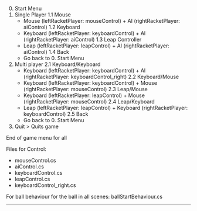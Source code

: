 0. Start Menu
  1. Single Player
    1.1 Mouse
      - Mouse (leftRacketPlayer: mouseControl) + AI (rightRacketPlayer: aiControl)
    1.2 Keyboard
      - Keyboard (leftRacketPlayer: keyboardControl) + AI (rightRacketPlayer: aiControl)
    1.3 Leap Controller
      - Leap (leftRacketPlayer: leapControl) + AI (rightRacketPlayer: aiControl)
    1.4 Back
      - Go back to 0. Start Menu
  2. Multi player
    2.1 Keyboard/Keyboard
      - Keyboard (leftRacketPlayer: keyboardControl) + AI (rightRacketPlayer: keyboardControl_right)
    2.2 Keyboard/Mouse
      - Keyboard (leftRacketPlayer: keyboardControl) + Mouse (rightRacketPlayer: mouseControl)
    2.3 Leap/Mouse
      - Keyboard (leftRacketPlayer: leapControl) + Mouse (rightRacketPlayer: mouseControl)
    2.4 Leap/Keyboard
      - Leap (leftRacketPlayer: leapControl) + Keyboard (rightRacketPlayer: keyboardControl)
    2.5 Back 
      - Go back to 0. Start Menu
  3. Quit
    > Quits game
    
End of game menu for all

Files for Control:
- mouseControl.cs
- aiControl.cs
- keyboardControl.cs
- leapControl.cs
- keyboardControl_right.cs

For ball behaviour for the ball in all scenes: ballStartBehaviour.cs

----
